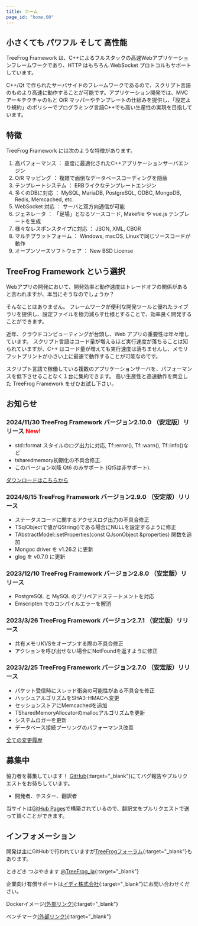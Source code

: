 ```yaml
---
title: ホーム
page_id: "home.00"
---
```


## <i class="fa fa-bolt" aria-hidden="true"></i> 小さくても パワフル そして 高性能

TreeFrog Framework は、C++によるフルスタックの高速Webアプリケーションフレームワークであり、HTTP はもちろん WebSocket プロトコルもサポートしています。

C++/Qt で作られたサーバサイドのフレームワークであるので、スクリプト言語のものより高速に動作することが可能です。アプリケーション開発では、MVC アーキテクチャのもと O/R マッパーやテンプレートの仕組みを提供し、「設定より規約」のポリシーでプログラミング言語C++でも高い生産性の実現を目指しています。


## <i class="fa fa-flag" aria-hidden="true"></i> 特徴

TreeFrog Framework には次のような特徴があります。

  1. 高パフォーマンス ： 高度に最適化されたC++アプリケーションサーバエンジン
  2. O/R マッピング ： 複雑で面倒なデータベースコーディングを隠蔽
  3. テンプレートシステム ： ERBライクなテンプレートエンジン
  4. 多くのDBに対応 ： MySQL, MariaDB, PostgreSQL, ODBC, MongoDB, Redis, Memcached, etc.
  5. WebSocket 対応 ： サーバと双方向通信が可能
  6. ジェネレータ ： 「足場」となるソースコード, Makefile や vue.js テンプレートを生成
  7. 様々なレスポンスタイプに対応 ： JSON, XML, CBOR
  8. マルチプラットフォーム ： Windows, macOS, Linuxで同じソースコードが動作
  9. オープンソースソフトウェア ： New BSD License


## <i class="fa fa-comment" aria-hidden="true"></i> TreeFrog Framework という選択

Webアプリの開発において、開発効率と動作速度はトレードオフの関係があると言われますが、本当にそうなのでしょうか？

そんなことはありません。
フレームワークが便利な開発ツールと優れたライブラリを提供し、設定ファイルを極力減らす仕様とすることで、効率良く開発することができます。

近年、クラウドコンピューティングが台頭し、Web アプリの重要性は年々増しています。 スクリプト言語はコード量が増えるほど実行速度が落ちることは知られていますが、C++ はコード量が増えても実行速度は落ちませんし、メモリフットプリントが小さい上に最速で動作することが可能なのです。

スクリプト言語で稼働している複数のアプリケーションサーバを、パフォーマンスを低下させることなく１台に集約できます。
高い生産性と高速動作を両立した TreeFrog Framework をぜひお試し下さい。


## <i class="fa fa-bell" aria-hidden="true"></i> お知らせ

### 2024/11/30  TreeFrog Framework バージョン2.10.0 （安定版）リリース <span style="color: red;">New!</span>

 - std::format スタイルのログ出力に対応, Tf::error(), Tf::warn(), Tf::info()など
 - tsharedmemory初期化の不具合修正.
 - このバージョン以降 Qt6 のみサポート (Qt5は非サポート).

 [<i class="fas fa-download"></i> ダウンロードはこちらから](/ja/download/)

### 2024/6/15  TreeFrog Framework バージョン2.9.0 （安定版）リリース

 - ステータスコードに関するアクセスログ出力の不具合修正
 - TSqlObjectで値がQString()である場合にNULLを設定するように修正
 - TAbstractModel::setProperties(const QJsonObject &properties) 関数を追加
 - Mongoc driver を v1.26.2 に更新
 - glog を v0.7.0 に更新

### 2023/12/10  TreeFrog Framework バージョン2.8.0 （安定版）リリース

  - PostgreSQL と MySQL のプリペアドステートメントを対応
  - Emscripten でのコンパイルエラーを解消

### 2023/3/26  TreeFrog Framework バージョン2.7.1 （安定版）リリース

  - 共有メモリKVSをオープンする際の不具合修正
  - アクションを呼び出せない場合にNotFoundを返すように修正

### 2023/2/25  TreeFrog Framework バージョン2.7.0 （安定版）リリース

  - パケット受信時にスレッド衝突の可能性がある不具合を修正
  - ハッシュアルゴリズムをSHA3-HMACへ変更
  - セッションストアにMemcachedを追加
  - TSharedMemoryAllocatorのmallocアルゴリズムを更新
  - システムロガーを更新
  - データベース接続プーリングのパフォーマンス改善

 [<i class="fa fa-list" aria-hidden="true"></i> 全ての変更履歴](https://github.com/treefrogframework/treefrog-framework/blob/master/CHANGELOG.md)


## <i class="fa fa-user" aria-hidden="true"></i> 募集中

協力者を募集しています！ [GitHub](https://github.com/treefrogframework/treefrog-framework){:target="_blank"}にてバグ報告やプルリクエストをお待ちしています。

 - 開発者、テスター、翻訳者

 当サイトは[GitHub Pages](https://pages.github.com/)で構築されているので、翻訳文をプルリクエストで送って頂くことができます。


## <i class="fa fa-info-circle" aria-hidden="true"></i> インフォメーション

 開発は主にGitHubで行われていますが[TreeFrogフォーラム](https://groups.google.com/forum/#!forum/treefrogframework){:target="_blank"}もあります。

ときどき つぶやきます [@TreeFrog_ja](https://twitter.com/TreeFrog_ja){:target="_blank"}

企業向け有償サポートは[イディ株式会社](http://www.ideeinc.co.jp/){:target="_blank"}にお問い合わせください。

Dockerイメージ[(外部リンク)](https://hub.docker.com/r/treefrogframework/treefrog/){:target="_blank"}

ベンチマーク[(外部リンク)](https://www.techempower.com/benchmarks/){:target="_blank"}
